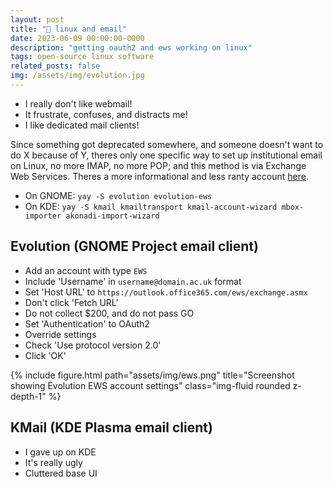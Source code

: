 ```yaml
---
layout: post
title: "🥱 linux and email"
date: 2023-06-09 00:00:00-0000
description: "getting oauth2 and ews working on linux"
tags: open-source linux software
related_posts: false
img: /assets/img/evolution.jpg
---
```


- I really don't like webmail! 
- It frustrate, confuses, and distracts me! 
- I like dedicated mail clients!

Since something got deprecated somewhere, and someone doesn't want to do X because of Y, theres only one specific way to set up institutional email on Linux, no more IMAP, no more POP; and this method is via Exchange Web Services. Theres a more informational and less ranty account [here](https://douglasrumbaugh.com/post/microsoft-email-on-linux/).

- On GNOME: `yay -S evolution evolution-ews`
- On KDE: `yay -S kmail kmailtransport kmail-account-wizard mbox-importer akonadi-import-wizard`

## Evolution (GNOME Project email client)
- Add an account with type `EWS`
- Include 'Username' in `username@domain.ac.uk` format
- Set 'Host URL' to `https://outlook.office365.com/ews/exchange.asmx`
- Don't click 'Fetch URL'
- Do not collect $200, and do not pass GO
- Set 'Authentication' to OAuth2
- Override settings
- Check 'Use protocol version 2.0'
- Click 'OK'

<div class="row">
    <div class="col-sm mt-1 mt-md-0">
        {% include figure.html path="assets/img/ews.png" title="Screenshot showing Evolution EWS account settings" class="img-fluid rounded z-depth-1" %}
    </div>
</div>

## KMail (KDE Plasma email client)
- I gave up on KDE
- It's really ugly
- Cluttered base UI